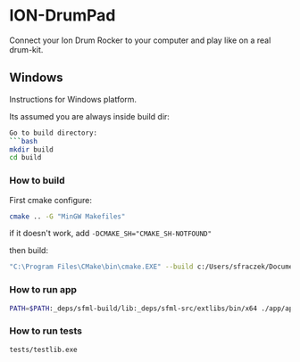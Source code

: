 # ION-DrumPad

Connect your Ion Drum Rocker to your computer and play like on a real drum-kit.

## Windows
Instructions for Windows platform.

Its assumed you are always inside build dir:
```bash
Go to build directory:
```bash
mkdir build
cd build
```
### How to build
First cmake configure:
```bash
cmake .. -G "MinGW Makefiles"
```
if it doesn't work, add `-DCMAKE_SH="CMAKE_SH-NOTFOUND"`

 then build:
```bash
"C:\Program Files\CMake\bin\cmake.EXE" --build c:/Users/sfraczek/Documents/C++/ion-drumpad/build --config Debug --target all
```

### How to run app
```bash
PATH=$PATH:_deps/sfml-build/lib:_deps/sfml-src/extlibs/bin/x64 ./app/app.exe
```

### How to run tests
```bash
tests/testlib.exe
```